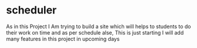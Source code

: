 # scheduler
As in this Project I Am trying to build a site which will helps to students to do their work on time and as per schedule alse, This is just starting I will add many features in this project in upcoming days 
